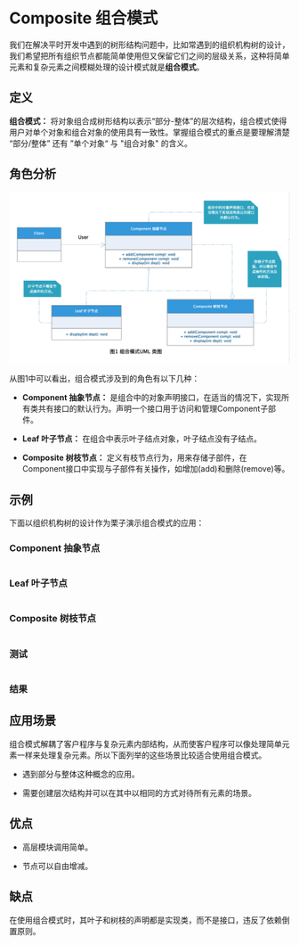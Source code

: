 # Composite 组合模式

我们在解决平时开发中遇到的树形结构问题中，比如常遇到的组织机构树的设计，我们希望把所有组织节点都能简单使用但又保留它们之间的层级关系，这种将简单元素和复杂元素之间模糊处理的设计模式就是**组合模式**。

## 定义

**组合模式：** 将对象组合成树形结构以表示“部分-整体”的层次结构，组合模式使得用户对单个对象和组合对象的使用具有一致性。掌握组合模式的重点是要理解清楚 “部分/整体” 还有 ”单个对象“ 与 "组合对象" 的含义。

## 角色分析

![组合模式UML类图](../../static/composite.png)

从图1中可以看出，组合模式涉及到的角色有以下几种：

+ **Component 抽象节点：** 是组合中的对象声明接口，在适当的情况下，实现所有类共有接口的默认行为。声明一个接口用于访问和管理Component子部件。

+ **Leaf 叶子节点：** 在组合中表示叶子结点对象，叶子结点没有子结点。

+ **Composite 树枝节点：** 定义有枝节点行为，用来存储子部件，在Component接口中实现与子部件有关操作，如增加(add)和删除(remove)等。

## 示例

下面以组织机构树的设计作为栗子演示组合模式的应用：

### Component 抽象节点

```java

```

### Leaf 叶子节点

```java

```

### Composite 树枝节点

```java

```

### 测试

```java

```

### 结果

## 应用场景

组合模式解耦了客户程序与复杂元素内部结构，从而使客户程序可以像处理简单元素一样来处理复杂元素。所以下面列举的这些场景比较适合使用组合模式。

+ 遇到部分与整体这种概念的应用。

+ 需要创建层次结构并可以在其中以相同的方式对待所有元素的场景。

## 优点

+ 高层模块调用简单。

+ 节点可以自由增减。

## 缺点

在使用组合模式时，其叶子和树枝的声明都是实现类，而不是接口，违反了依赖倒置原则。